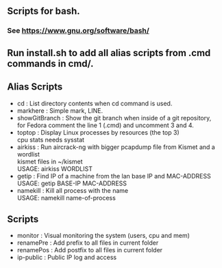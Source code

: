 ## Scripts for bash.  
### See https://www.gnu.org/software/bash/  
  
## Run install.sh to add all alias scripts from .cmd commands in cmd/.    
  
## Alias Scripts  
*  cd : List directory contents when cd command is used.  
*  markhere : Simple mark, LINE.  
*  showGitBranch : Show the git branch when inside of a git repository,  
for Fedora comment the line 1 (.cmd) and uncomment 3 and 4.  
*  toptop : Display Linux processes by resources (the top 3)  
cpu stats needs sysstat  
*  airkiss : Run aircrack-ng with bigger pcapdump file from Kismet and a wordlist  
kismet files in ~/kismet  
USAGE: airkiss WORDLIST  
*  getip : Find IP of a machine from the lan base IP and MAC-ADDRESS  
USAGE: getip BASE-IP MAC-ADDRESS  
* namekill : Kill all process with the name  
USAGE: namekill name-of-process  
  
## Scripts  
  
*  monitor : Visual monitoring the system (users, cpu and mem)  
*  renamePre : Add prefix to all files in current folder  
*  renamePos : Add postfix to all files in current folder  
*  ip-public : Public IP log and access  


